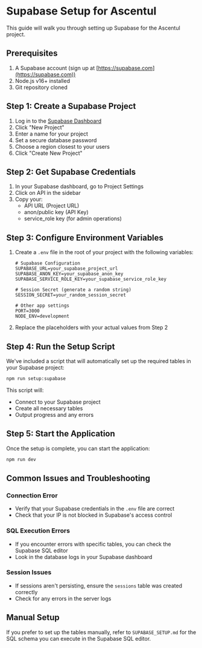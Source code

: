 # Supabase Setup for Ascentul

This guide will walk you through setting up Supabase for the Ascentul project.

## Prerequisites

1. A Supabase account (sign up at [https://supabase.com](https://supabase.com))
2. Node.js v16+ installed
3. Git repository cloned

## Step 1: Create a Supabase Project

1. Log in to the [Supabase Dashboard](https://app.supabase.com)
2. Click "New Project"
3. Enter a name for your project
4. Set a secure database password
5. Choose a region closest to your users
6. Click "Create New Project"

## Step 2: Get Supabase Credentials

1. In your Supabase dashboard, go to Project Settings
2. Click on API in the sidebar
3. Copy your:
   - API URL (Project URL)
   - anon/public key (API Key)
   - service_role key (for admin operations)

## Step 3: Configure Environment Variables

1. Create a `.env` file in the root of your project with the following variables:

   ```
   # Supabase Configuration
   SUPABASE_URL=your_supabase_project_url
   SUPABASE_ANON_KEY=your_supabase_anon_key
   SUPABASE_SERVICE_ROLE_KEY=your_supabase_service_role_key

   # Session Secret (generate a random string)
   SESSION_SECRET=your_random_session_secret

   # Other app settings
   PORT=3000
   NODE_ENV=development
   ```

2. Replace the placeholders with your actual values from Step 2

## Step 4: Run the Setup Script

We've included a script that will automatically set up the required tables in your Supabase project:

```bash
npm run setup:supabase
```

This script will:

- Connect to your Supabase project
- Create all necessary tables
- Output progress and any errors

## Step 5: Start the Application

Once the setup is complete, you can start the application:

```bash
npm run dev
```

## Common Issues and Troubleshooting

### Connection Error

- Verify that your Supabase credentials in the `.env` file are correct
- Check that your IP is not blocked in Supabase's access control

### SQL Execution Errors

- If you encounter errors with specific tables, you can check the Supabase SQL editor
- Look in the database logs in your Supabase dashboard

### Session Issues

- If sessions aren't persisting, ensure the `sessions` table was created correctly
- Check for any errors in the server logs

## Manual Setup

If you prefer to set up the tables manually, refer to `SUPABASE_SETUP.md` for the SQL schema you can execute in the Supabase SQL editor.
